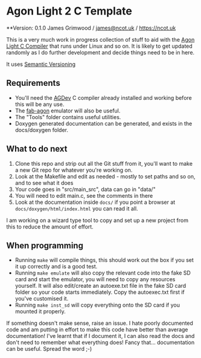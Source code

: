 # Agon Light 2 C Template
**Version: 0.1.0
James Grimwood / james@ncot.uk / https://ncot.uk

This is a very much work in progress collection of stuff to aid with the [Agon Light C Compiler](https://ncot.uk/agon-light-c-development/) that runs under Linux and so on. It is likely to get updated randomly as I do further development and decide things need to be in here.

It uses [Semantic Versioning](https://semver.org/spec/v2.0.0.html)

## Requirements

* You'll need the [AGDev](https://github.com/pcawte/AgDev) C compiler already installed and working before this will be any use.
* The [fab-agon](https://github.com/tomm/fab-agon-emulator) emulator will also be useful.
* The "Tools" folder contains useful utilities.
* Doxygen generated documentation can be generated, and exists in the docs/doxygen folder.

## What to do next

1. Clone this repo and strip out all the Git stuff from it, you'll want to make a new Git repo for whatever you're working on.
2. Look at the Makefile and edit as needed - mostly to set paths and so on, and to see what it does
3. Your code goes in "src/main_src", data can go in "data/"
4. You will need to edit main.c, see the comments in there
5. Look at the documentation inside `docs/` if you point a browser at `docs/doxygen/html/index.html` you can read it all.

I am working on a wizard type tool to copy and set up a new project from this to reduce the amount of effort.

## When programming

* Running `make` will compile things, this should work out the box if you set it up correctly and is a good test.
* Running `make emulate` will also copy the relevant code into the fake SD card and start the emulator, you will need to copy any resources yourself. It will also edit/create an autoexe.txt file in the fake SD card folder so your code starts immediately. Copy the autoexec.txt first if you've customised it.
* Running `make inst_sd` will copy everything onto the SD card if you mounted it properly.

If something doesn't make sense, raise an issue. I hate poorly documented code and am putting in effort to make this code have better than average documentation!
I've learnt that if I document it, I can also read the docs and don't need to remember what everything does! Fancy that... documentation can be useful. Spread the word ;-)